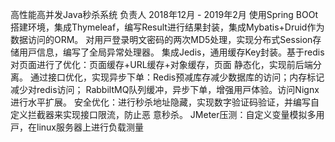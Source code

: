 ⾼性能⾼并发Java秒杀系统
负责⼈ 2018年12⽉ - 2019年2⽉
使⽤Spring BOOt搭建环境，集成Thymeleaf，编写Result进⾏结果封装，集成Mybatis+Druid作为
数据访问的ORM。
对⽤⼾登录明⽂密码的两次MD5处理，实现分布式Session存储⽤⼾信息，编写了全局异常处理器。
集成Jedis，通⽤缓存Key封装。基于redis对⻚⾯进⾏了优化：⻚⾯缓存+URL缓存+对象缓存，⻚⾯
静态化，实现前后端分离。
通过接口优化，实现异步下单：Redis预减库存减少数据库的访问；内存标记减少对redis访问；
RabbiltMQ队列缓冲，异步下单，增强⽤⼾体验。访问Nignx进⾏⽔平扩展。
安全优化：进⾏秒杀地址隐藏，实现数字验证码验证，并编写⾃定义拦截器来实现接口限流，防⽌恶
意秒杀。
JMeter压测：⾃定义变量模拟多⽤⼾，在linux服务器上进⾏负载测量
